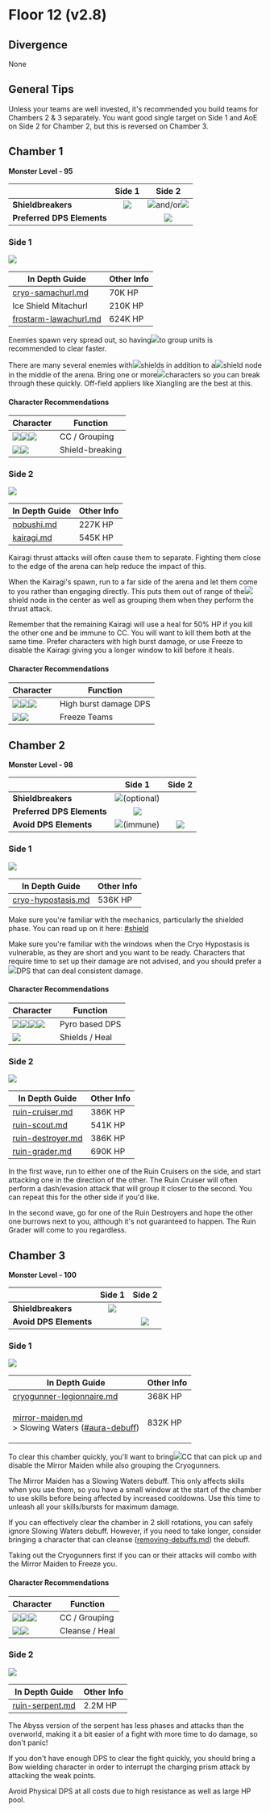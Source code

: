 # Floor 12 (v2.8)

## Divergence <a href="#general-tips" id="general-tips"></a>

None

## General Tips

Unless your teams are well invested, it's recommended you build teams for Chambers 2 & 3 separately. You want good single target on Side 1 and AoE on Side 2 for Chamber 2, but this is reversed on Chamber 3.

## Chamber 1

**Monster Level - 95**

|                            |                   Side 1                   |                                           Side 2                                           |
| -------------------------- | :----------------------------------------: | :----------------------------------------------------------------------------------------: |
| **Shieldbreakers**         | ![](../../.gitbook/assets/pyro\_small.png) | ![](../../.gitbook/assets/pyro\_small.png)and/or![](../../.gitbook/assets/cryo\_small.png) |
| **Preferred DPS Elements** |                                            |                       ![](../../.gitbook/assets/physical\_small.png)                       |

### Side 1

![](../../.gitbook/assets/12-1-1v28.png)

| In Depth Guide                                                                                | Other Info |
| --------------------------------------------------------------------------------------------- | ---------- |
| [cryo-samachurl.md](../../monsters/hilichurls/samachurls/cryo-samachurl.md "mention")         | 70K HP     |
| Ice Shield Mitachurl                                                                          | 210K HP    |
| [frostarm-lawachurl.md](../../monsters/hilichurls/lawachurls/frostarm-lawachurl.md "mention") | 624K HP    |

Enemies spawn very spread out, so having![](../../.gitbook/assets/anemo\_small.png)to group units is recommended to clear faster.

There are many several enemies with![](../../.gitbook/assets/cryo\_small.png)shields in addition to a![](../../.gitbook/assets/cryo\_small.png)shield node in the middle of the arena. Bring one or more![](../../.gitbook/assets/pyro\_small.png)characters so you can break through these quickly. Off-field appliers like Xiangling are the best at this.

#### Character Recommendations

| Character                                                                                                                                                       | Function        |
| --------------------------------------------------------------------------------------------------------------------------------------------------------------- | --------------- |
| ![](../../.gitbook/assets/ui\_avataricon\_sucrose.png)![](../../.gitbook/assets/ui\_avataricon\_kazuha.png)![](../../.gitbook/assets/ui\_avataricon\_venti.png) | CC / Grouping   |
| ![](../../.gitbook/assets/ui\_avataricon\_bennett.png)![](../../.gitbook/assets/ui\_avataricon\_xiangling.png)                                                  | Shield-breaking |



### Side 2

![](../../.gitbook/assets/12-1-2v28.png)

| In Depth Guide                                            | Other Info |
| --------------------------------------------------------- | ---------- |
| [nobushi.md](../../monsters/samurai/nobushi.md "mention") | 227K HP    |
| [kairagi.md](../../monsters/samurai/kairagi.md "mention") | 545K HP    |

Kairagi thrust attacks will often cause them to separate. Fighting them close to the edge of the arena can help reduce the impact of this.

When the Kairagi's spawn, run to a far side of the arena and let them come to you rather than engaging directly. This puts them out of range of the![](../../.gitbook/assets/electro\_small.png)shield node in the center as well as grouping them when they perform the thrust attack.

Remember that the remaining Kairagi will use a heal for 50% HP if you kill the other one and be immune to CC. You will want to kill them both at the same time. Prefer characters with high burst damage, or use Freeze to disable the Kairagi giving you a longer window to kill before it heals.

#### Character Recommendations

| Character                                                                                                                                                  | Function              |
| ---------------------------------------------------------------------------------------------------------------------------------------------------------- | --------------------- |
| ![](../../.gitbook/assets/ui\_avataricon\_hutao.png)![](../../.gitbook/assets/ui\_avataricon\_eula.png)![](../../.gitbook/assets/UI\_AvatarIcon\_Itto.png) | High burst damage DPS |
| ![](../../.gitbook/assets/ui\_avataricon\_ayaka.png)![](../../.gitbook/assets/ui\_avataricon\_ganyu.png)                                                   | Freeze Teams          |

## Chamber 2

**Monster Level - 98**

|                            |                        Side 1                        |                     Side 2                     |
| -------------------------- | :--------------------------------------------------: | :--------------------------------------------: |
| **Shieldbreakers**         | ![](../../.gitbook/assets/pyro\_small.png)(optional) |                                                |
| **Preferred DPS Elements** |      ![](../../.gitbook/assets/pyro\_small.png)      |                                                |
| **Avoid DPS Elements**     |  ![](../../.gitbook/assets/cryo\_small.png)(immune)  | ![](../../.gitbook/assets/physical\_small.png) |

### Side 1

![](../../.gitbook/assets/hypostasis-cryo.png)

| In Depth Guide                                                           | Other Info |
| ------------------------------------------------------------------------ | ---------- |
| [cryo-hypostasis.md](../../monsters/elites/cryo-hypostasis.md "mention") | 536K HP    |

Make sure you're familiar with the mechanics, particularly the shielded phase. You can read up on it here: [#shield](../../monsters/elites/cryo-hypostasis.md#shield "mention")

Make sure you're familiar with the windows when the Cryo Hypostasis is vulnerable, as they are short and you want to be ready. Characters that require time to set up their damage are not advised, and you should prefer a![](../../.gitbook/assets/pyro\_small.png)DPS that can deal consistent damage.

#### Character Recommendations

| Character                                                                                                                                                                                                           | Function       |
| ------------------------------------------------------------------------------------------------------------------------------------------------------------------------------------------------------------------- | -------------- |
| ![](../../.gitbook/assets/ui\_avataricon\_hutao.png)![](../../.gitbook/assets/ui\_avataricon\_diluc.png)![](../../.gitbook/assets/ui\_avataricon\_yoimiya.png)![](../../.gitbook/assets/ui\_avataricon\_yanfei.png) | Pyro based DPS |
| ![](../../.gitbook/assets/ui\_avataricon\_diona.png)                                                                                                                                                                | Shields / Heal |

### Side 2

![](../../.gitbook/assets/12-2-2v28.png)

| In Depth Guide                                                                  | Other Info |
| ------------------------------------------------------------------------------- | ---------- |
| [ruin-cruiser.md](../../monsters/ruin-constructs/ruin-cruiser.md "mention")     | 386K HP    |
| [ruin-scout.md](../../monsters/ruin-constructs/ruin-scout.md "mention")         | 541K HP    |
| [ruin-destroyer.md](../../monsters/ruin-constructs/ruin-destroyer.md "mention") | 386K HP    |
| [ruin-grader.md](../../monsters/ruin-constructs/ruin-grader.md "mention")       | 690K HP    |

In the first wave, run to either one of the Ruin Cruisers on the side, and start attacking one in the direction of the other. The Ruin Cruiser will often perform a dash/evasion attack that will group it closer to the second. You can repeat this for the other side if you'd like.

In the second wave, go for one of the Ruin Destroyers and hope the other one burrows next to you, although it's not guaranteed to happen. The Ruin Grader will come to you regardless.

## Chamber 3

**Monster Level - 100**

|                        |                   Side 1                   |                     Side 2                     |
| ---------------------- | :----------------------------------------: | :--------------------------------------------: |
| **Shieldbreakers**     | ![](../../.gitbook/assets/pyro\_small.png) |                                                |
| **Avoid DPS Elements** |                                            | ![](../../.gitbook/assets/physical\_small.png) |

### Side 1

![](../../.gitbook/assets/12-3-1v28.png)

| In Depth Guide                                                                                                                                                                              | Other Info |
| ------------------------------------------------------------------------------------------------------------------------------------------------------------------------------------------- | ---------- |
| [cryogunner-legionnaire.md](../../monsters/fatui/cryogunner-legionnaire.md "mention")                                                                                                       | 368K HP    |
| <p><a data-mention href="../../monsters/fatui/mirror-maiden.md">mirror-maiden.md</a><br>> Slowing Waters (<a data-mention href="../../mechanics/debuffs/#aura-debuff">#aura-debuff</a>)</p> | 832K HP    |

To clear this chamber quickly, you'll want to bring![](../../.gitbook/assets/anemo\_small.png)CC that can pick up and disable the Mirror Maiden while also grouping the Cryogunners.

The Mirror Maiden has a Slowing Waters debuff. This only affects skills when you use them, so you have a small window at the start of the chamber to use skills before being affected by increased cooldowns. Use this time to unleash all your skills/bursts for maximum damage.

If you can effectively clear the chamber in 2 skill rotations, you can safely ignore Slowing Waters debuff. However, if you need to take longer, consider bringing a character that can cleanse ([removing-debuffs.md](../../mechanics/debuffs/removing-debuffs.md "mention")) the debuff.

Taking out the Cryogunners first if you can or their attacks will combo with the Mirror Maiden to Freeze you.

#### Character Recommendations

| Character                                                                                                                                                       | Function       |
| --------------------------------------------------------------------------------------------------------------------------------------------------------------- | -------------- |
| ![](../../.gitbook/assets/ui\_avataricon\_sucrose.png)![](../../.gitbook/assets/ui\_avataricon\_kazuha.png)![](../../.gitbook/assets/ui\_avataricon\_venti.png) | CC / Grouping  |
| ![](../../.gitbook/assets/ui\_avataricon\_bennett.png)![](../../.gitbook/assets/ui\_avataricon\_jean.png)                                                       | Cleanse / Heal |

### Side 2

![](<../../.gitbook/assets/Ruin Serpent.png>)

| In Depth Guide                                                     | Other Info |
| ------------------------------------------------------------------ | ---------- |
| [ruin-serpent.md](../../monsters/elites/ruin-serpent.md "mention") | 2.2M HP    |

The Abyss version of the serpent has less phases and attacks than the overworld, making it a bit easier of a fight with more time to do damage, so don't panic!

If you don't have enough DPS to clear the fight quickly, you should bring a Bow wielding character in order to interrupt the charging prism attack by attacking the weak points.

Avoid Physical DPS at all costs due to high resistance as well as large HP pool.

